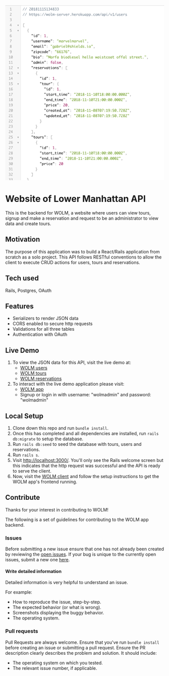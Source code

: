 ![WOLM API JSON Example](https://github.com/cmonkey03/wolm-server/blob/master/app/assets/images/api-example.png)

# Website of Lower Manhattan API
This is the backend for WOLM, a website where users can view tours, signup and make a reservation and request to be an administrator to view data and create tours.

## Motivation
The purpose of this application was to build a React/Rails application from scratch as a solo project. This API follows RESTful conventions to allow the client to execute CRUD actions for users, tours and reservations.

## Tech used
Rails,
Postgres,
OAuth

## Features
- Serializers to render JSON data
- CORS enabled to secure http requests
- Validations for all three tables
- Authentication with OAuth

## Live Demo
1. To view the JSON data for this API, visit the live demo at:
     - [WOLM users](https://wolm-server.herokuapp.com/api/v1/users)
     - [WOLM tours](https://wolm-server.herokuapp.com/api/v1/tours)
     - [WOLM reservations](https://wolm-server.herokuapp.com/api/v1/reservations)
2. To interact with the live demo application please visit:
     - [WOLM app](https://wolm-app.herokuapp.com)
     - Signup or login in with username: "wolmadmin" and password: "wolmadmin"

## Local Setup
1. Clone down this repo and run `bundle install`.
2. Once this has completed and all dependencies are installed, run `rails db:migrate` to setup the database.
3. Run `rails db:seed` to seed the database with tours, users and reservations.
4. Run `rails s`.
5. Visit [http://localhost:3000/](http://localhost:3000/). You'll only see the Rails welcome screen but this indicates that the http request was successful and the API is ready to serve the client.
6. Now, visit the [WOLM client](https://github.com/cmonkey03/wolm-client) and follow the setup instructions to get the WOLM app's frontend running.

## Contribute
Thanks for your interest in contributing to WOLM!

The following is a set of guidelines for contributing to the WOLM app backend.

### Issues
Before submitting a new issue ensure that one has not already been created by reviewing the [open issues](https://github.com/cmonkey03/wolm-server/issues). If your bug is unique to the currently open issues, submit a new one [here](https://github.com/cmonkey03/wolm-server/issues/new).

#### Write detailed information
Detailed information is very helpful to understand an issue.

For example:
- How to reproduce the issue, step-by-step.
- The expected behavior (or what is wrong).
- Screenshots displaying the buggy behavior.
- The operating system.

### Pull requests
Pull Requests are always welcome. Ensure that you've run `bundle install` before creating an issue or submitting a pull request. Ensure the PR description clearly describes the problem and solution. It should include:
- The operating system on which you tested.
- The relevant issue number, if applicable.
